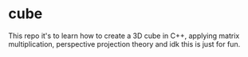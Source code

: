 # cube
This repo it's to learn how to create a 3D cube in C++, applying matrix multiplication, perspective projection theory and idk this is just for fun.
